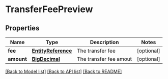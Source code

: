 # TransferFeePreview

## Properties
Name | Type | Description | Notes
------------ | ------------- | ------------- | -------------
**fee** | [**EntityReference**](EntityReference.md) | The transfer fee | [optional] 
**amount** | [**BigDecimal**](BigDecimal.md) | The transfer fee amout | [optional] 

[[Back to Model list]](../README.md#documentation-for-models) [[Back to API list]](../README.md#documentation-for-api-endpoints) [[Back to README]](../README.md)


